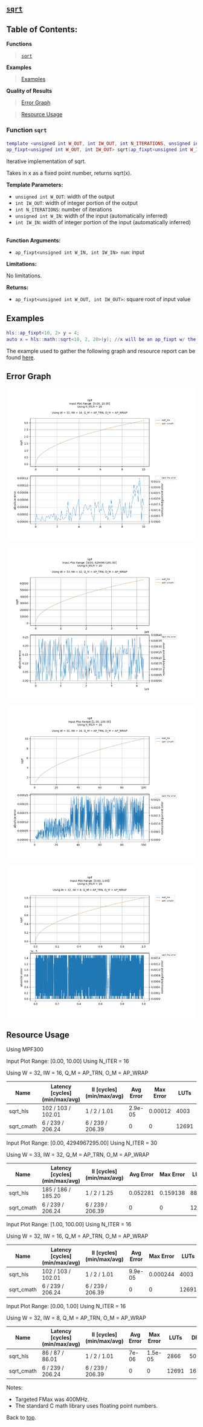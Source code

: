 ## [`sqrt`](../../include/hls_sqrt.hpp)

## Table of Contents:

**Functions**

> [`sqrt`](#function-sqrt)

**Examples**

> [Examples](#examples)

**Quality of Results**

> [Error Graph](#error-graph)

> [Resource Usage](#resource-usage)

### Function `sqrt`
~~~lua
template <unsigned int W_OUT, int IW_OUT, int N_ITERATIONS, unsigned int W_IN, int IW_IN>
ap_fixpt<unsigned int W_OUT, int IW_OUT> sqrt(ap_fixpt<unsigned int W_IN, int IW_IN> num)
~~~

Iterative implementation of sqrt.

Takes in x as a fixed point number, returns sqrt(x).



**Template Parameters:**

* `unsigned int W_OUT`: width of the output<br>
* `int IW_OUT`: width of integer portion of the output<br>
* `int N_ITERATIONS`: number of iterations<br>
* `unsigned int W_IN`: width of the input (automatically inferred)<br>
* `int IW_IN`: width of integer portion of the input (automatically inferred)<br> <br>

**Function Arguments:**

* `ap_fixpt<unsigned int W_IN, int IW_IN> num`: input<br>

**Limitations:**

No limitations.

**Returns:**

- `ap_fixpt<unsigned int W_OUT, int IW_OUT>`: square root of input value 

## Examples

~~~lua
hls::ap_fixpt<10, 2> y = 4;
auto x = hls::math::sqrt<10, 2, 20>(y); //x will be an ap_fixpt w/ the value 2
~~~

The example used to gather the following graph and resource report can be found [here](../../examples/simple/sqrt).

## Error Graph

![sqrt_D32_I16_S0.000000_L10.000000_N16](<../graphs/sqrt_D32_I16_S0.000000_L10.000000_N16_graph.png>)

![sqrt_D33_I32_S0.000000_L4294967295.000000_N30](<../graphs/sqrt_D33_I32_S0.000000_L4294967295.000000_N30_graph.png>)

![sqrt_D32_I16_S1.000000_L100.000000_N16](<../graphs/sqrt_D32_I16_S1.000000_L100.000000_N16_graph.png>)

![sqrt_D32_I8_S0.000000_L1.000000_N16](<../graphs/sqrt_D32_I8_S0.000000_L1.000000_N16_graph.png>)

## Resource Usage

Using MPF300


Input Plot Range: [0.00, 10.00]
Using N_ITER = 16

Using W = 32, IW = 16, Q_M = AP_TRN, O_M = AP_WRAP



| Name       | Latency [cycles] (min/max/avg)   | II [cycles] (min/max/avg)   |   Avg Error |   Max Error |   LUTs |   DFFs |   DSPs |   LSRAM |   uSRAM | Estimated Frequency   |
|------------|----------------------------------|-----------------------------|-------------|-------------|--------|--------|--------|---------|---------|-----------------------|
| sqrt_hls   | 102 / 103 / 102.01               | 1 / 2 / 1.01                |     2.9e-05 |     0.00012 |   4003 |   6623 |      0 |       0 |       8 | 424.628 MHz           |
| sqrt_cmath | 6 / 239 / 206.24                 | 6 / 239 / 206.39            |     0       |     0       |  12691 |  16379 |      6 |       0 |       0 | 288.850 MHz           |


Input Plot Range: [0.00, 4294967295.00]
Using N_ITER = 30

Using W = 33, IW = 32, Q_M = AP_TRN, O_M = AP_WRAP



| Name       | Latency [cycles] (min/max/avg)   | II [cycles] (min/max/avg)   |   Avg Error |   Max Error |   LUTs |   DFFs |   DSPs |   LSRAM |   uSRAM | Estimated Frequency   |
|------------|----------------------------------|-----------------------------|-------------|-------------|--------|--------|--------|---------|---------|-----------------------|
| sqrt_hls   | 185 / 186 / 185.20               | 1 / 2 / 1.25                |    0.052281 |    0.159138 |   8810 |  21135 |      0 |       1 |      28 | 346.380 MHz           |
| sqrt_cmath | 6 / 239 / 206.24                 | 6 / 239 / 206.39            |    0        |    0        |  12691 |  16379 |      6 |       0 |       0 | 296.472 MHz           |


Input Plot Range: [1.00, 100.00]
Using N_ITER = 16

Using W = 32, IW = 16, Q_M = AP_TRN, O_M = AP_WRAP



| Name       | Latency [cycles] (min/max/avg)   | II [cycles] (min/max/avg)   |   Avg Error |   Max Error |   LUTs |   DFFs |   DSPs |   LSRAM |   uSRAM | Estimated Frequency   |
|------------|----------------------------------|-----------------------------|-------------|-------------|--------|--------|--------|---------|---------|-----------------------|
| sqrt_hls   | 102 / 103 / 102.01               | 1 / 2 / 1.01                |     9.9e-05 |    0.000244 |   4003 |   6623 |      0 |       0 |       8 | 426.439 MHz           |
| sqrt_cmath | 6 / 239 / 206.24                 | 6 / 239 / 206.39            |     0       |    0        |  12691 |  16379 |      6 |       0 |       0 | 278.396 MHz           |


Input Plot Range: [0.00, 1.00]
Using N_ITER = 16

Using W = 32, IW = 8, Q_M = AP_TRN, O_M = AP_WRAP



| Name       | Latency [cycles] (min/max/avg)   | II [cycles] (min/max/avg)   |   Avg Error |   Max Error |   LUTs |   DFFs |   DSPs |   LSRAM |   uSRAM | Estimated Frequency   |
|------------|----------------------------------|-----------------------------|-------------|-------------|--------|--------|--------|---------|---------|-----------------------|
| sqrt_hls   | 86 / 87 / 86.01                  | 1 / 2 / 1.01                |       7e-06 |     1.5e-05 |   2866 |   5025 |      0 |       0 |      10 | 470.146 MHz           |
| sqrt_cmath | 6 / 239 / 206.24                 | 6 / 239 / 206.39            |       0     |     0       |  12691 |  16379 |      6 |       0 |       0 | 305.530 MHz           |

Notes:
- Targeted FMax was 400MHz.
- The standard C math library uses floating point numbers.


Back to [top](#).
